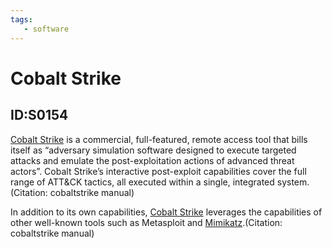 ```yaml
---
tags:
   - software
---
```

# Cobalt Strike
## ID:S0154
[Cobalt Strike](software/S0154) is a commercial, full-featured, remote access tool that bills itself as “adversary simulation software designed to execute targeted attacks and emulate the post-exploitation actions of advanced threat actors”. Cobalt Strike’s interactive post-exploit capabilities cover the full range of ATT&CK tactics, all executed within a single, integrated system.(Citation: cobaltstrike manual)

In addition to its own capabilities, [Cobalt Strike](software/S0154) leverages the capabilities of other well-known tools such as Metasploit and [Mimikatz](software/S0002).(Citation: cobaltstrike manual)
